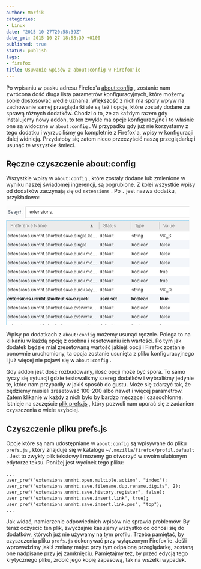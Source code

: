 ```yaml
---
author: Morfik
categories:
- Linux
date: "2015-10-27T20:58:39Z"
date_gmt: 2015-10-27 18:58:39 +0100
published: true
status: publish
tags:
- firefox
title: Usuwanie wpisów z about:config w Firefox'ie
---
```


Po wpisaniu w pasku adresu Firefox'a [about:config](http://kb.mozillazine.org/About:config) ,
zostanie nam zwrócona dość długa lista parametrów konfiguracyjnych, które możemy sobie dostosować
wedle uznania. Większość z nich ma spory wpływ na zachowanie samej przeglądarki ale są też i opcje,
które zostały dodane za sprawą różnych dodatków. Chodzi o to, że za każdym razem gdy instalujemy
nowy addon, to ten zwykle ma opcje konfiguracyjne i to właśnie one są widoczne w `about:config` . W
przypadku gdy już nie korzystamy z tego dodatku i wyrzuciliśmy go kompletnie z Firefox'a, wpisy w
konfiguracji dalej widnieją. Przydałoby się zatem nieco przeczyścić naszą przeglądarkę i usunąć te
wszystkie śmieci.

<!--more-->
## Ręczne czyszczenie about:config

Wszystkie wpisy w `about:config` , które zostały dodane lub zmienione w wyniku naszej świadomej
ingerencji, są pogrubione. Z kolei wszystkie wpisy od dodatków zaczynają się od `extensions` . Po
`.` jest nazwa dodatku, przykładowo:

![](/img/2015/10/1.about-config-firefox.png#big)

Wpisy po dodatkach z `about:config` możemy usunąć ręcznie. Polega to na klikaniu w każdą opcję z
osobna i resetowaniu ich wartości. Po tym jak dodatek będzie miał zresetowaną wartość jakiejś opcji
i Firefox zostanie ponownie uruchomiony, ta opcja zostanie usunięta z pliku konfiguracyjnego i już
więcej nie pojawi się w `about:config` .

Gdy addon jest dość rozbudowany, ilość opcji może być spora. To samo tyczy się sytuacji gdzie
testowaliśmy szereg dodatków i wybraliśmy jedynie te, które nam przypadły w jakiś sposób do gustu.
Może się zdarzyć tak, że będziemy musieli zresetować 100-200 albo nawet i więcej parametrów. Zatem
klikanie w każdy z nich było by bardzo męczące i czasochłonne. Istnieje na szczęście [plik
prefs.js](http://kb.mozillazine.org/Prefs.js_file) , który pozwoli nam uporać się z zadaniem
czyszczenia o wiele szybciej.

## Czyszczenie pliku prefs.js

Opcje które są nam udostępniane w `about:config` są wpisywane do pliku `prefs.js` , który znajduje
się w katalogu `~/.mozilla/firefox/profil.default` . Jest to zwykły plik tekstowy i możemy go
otworzyć w swoim ulubionym edytorze teksu. Poniżej jest wycinek tego pliku:

    ...
    user_pref("extensions.unmht.open.multiple.action", "index");
    user_pref("extensions.unmht.save.filename.dup.rename.digits", 2);
    user_pref("extensions.unmht.save.history.register", false);
    user_pref("extensions.unmht.save.insert.link", true);
    user_pref("extensions.unmht.save.insert.link.pos", "top");
    ...

Jak widać, namierzenie odpowiednich wpisów nie sprawia problemów. By teraz oczyścić ten plik,
zwyczajnie kasujemy wszystko co odnosi się do dodatków, których już nie używamy na tym profilu.
Trzeba pamiętać, by czyszczenia pliku `prefs.js` dokonywać przy wyłączonym Firefox'ie. Jeśli
wprowadzimy jakiś zmiany mając przy tym odpaloną przeglądarkę, zostaną one nadpisane przy jej
zamknięciu. Pamiętajmy też, by przed edycją tego krytycznego pliku, zrobić jego kopię zapasową, tak
na wszelki wypadek.

